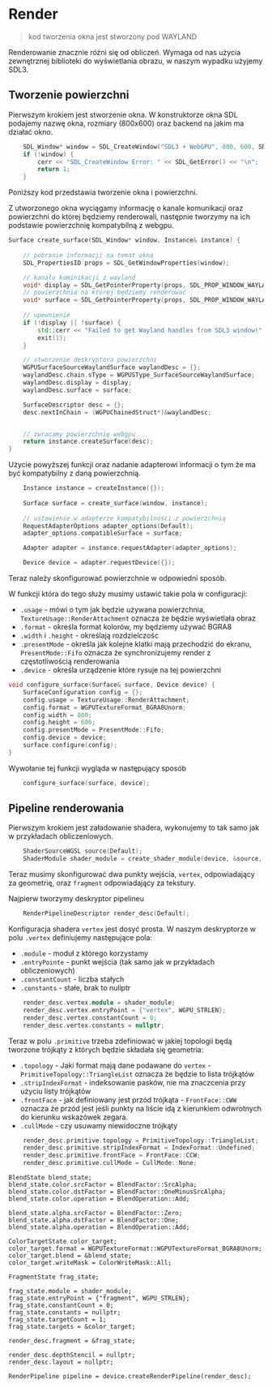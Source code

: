 # Render

> kod tworzenia okna jest stworzony pod WAYLAND

Renderowanie znacznie różni się od obliczeń. Wymaga od nas użycia zewnętrznej biblioteki do wyświetlania obrazu, w naszym wypadku użyjemy SDL3.

## Tworzenie powierzchni

Pierwszym krokiem jest stworzenie okna. W konstruktorze okna SDL podajemy nazwę okna, rozmiary (800x600) oraz backend na jakim ma działać okno.
```cpp
    SDL_Window* window = SDL_CreateWindow("SDL3 + WebGPU", 800, 600, SDL_WINDOW_VULKAN);
    if (!window) {
        cerr << "SDL_CreateWindow Error: " << SDL_GetError() << "\n";
        return 1;
    }
```

Poniższy kod przedstawia tworzenie okna i powierzchni. 

Z utworzonego okna wyciągamy informację o kanale komunikacji oraz powierzchni do której będziemy renderowali, następnie tworzymy na ich podstawie powierzchnię kompatybilną z webgpu.
```cpp
Surface create_surface(SDL_Window* window, Instance& instance) {
    
    // pobranie informacji na temat okna
    SDL_PropertiesID props = SDL_GetWindowProperties(window);

    // kanału kominikacji z wayland
    void* display = SDL_GetPointerProperty(props, SDL_PROP_WINDOW_WAYLAND_DISPLAY_POINTER, nullptr);
    // powierzchnia na której będziemy renderować
    void* surface = SDL_GetPointerProperty(props, SDL_PROP_WINDOW_WAYLAND_SURFACE_POINTER, nullptr);
        
    // upewnienie 
    if (!display || !surface) {
        std::cerr << "Failed to get Wayland handles from SDL3 window!" << std::endl;
        exit(1);
    }

    // stworzenie deskryptora powierzchni
    WGPUSurfaceSourceWaylandSurface waylandDesc = {};
    waylandDesc.chain.sType = WGPUSType_SurfaceSourceWaylandSurface;
    waylandDesc.display = display;
    waylandDesc.surface = surface;

    SurfaceDescriptor desc = {};
    desc.nextInChain = (WGPUChainedStruct*)&waylandDesc;


    // zwracamy powierzchnię webgpu
    return instance.createSurface(desc);
}
```

Użycie powyższej funkcji oraz nadanie adapterowi informacji o tym że ma być kompatybilny z daną powierzchnią.

```cpp
    Instance instance = createInstance({});
    
    Surface surface = create_surface(window, instance);
    
    // ustawienie w adapterze kompatybilności z powierzchnią
    RequestAdapterOptions adapter_options(Default);
    adapter_options.compatibleSurface = surface;

    Adapter adapter = instance.requestAdapter(adapter_options);

    Device device = adapter.requestDevice({});
```

Teraz należy skonfigurować powierzchnie w odpowiedni sposób. 

W funkcji która do tego służy musimy ustawić takie pola w configuracji:
* `.usage` - mówi o tym jak będzie używana powierzchnia, `TextureUsage::RenderAttachment` oznacza że będzie wyświetlała obraz
* `.format` - określa format kolorów, my będziemy używać BGRA8
* `.width` i `.height` - określają rozdzielczośc
* `.presentMode` - określa jak kolejne klatki mają przechodzić do ekranu, `PresentMode::Fifo` oznacza że synchronizujemy render z częstotliwością renderowania
* `.device` - określa urządzenie które rysuje na tej powierzchni

```cpp
void configure_surface(Surface& surface, Device device) {
    SurfaceConfiguration config = {};
    config.usage = TextureUsage::RenderAttachment;
    config.format = WGPUTextureFormat_BGRA8Unorm;
    config.width = 800;
    config.height = 600;
    config.presentMode = PresentMode::Fifo;
    config.device = device;
    surface.configure(config);
}
```
Wywołanie tej funkcji wygląda w następujący sposób

```cpp
    configure_surface(surface, device);
```

## Pipeline renderowania

Pierwszym krokiem jest załadowanie shadera, wykonujemy to tak samo jak w przykładach obliczeniowych.

```cpp
    ShaderSourceWGSL source(Default);
    ShaderModule shader_module = create_shader_module(device, &source, "src/triangle/triangle.wgsl");
```

Teraz musimy skonfigurować dwa punkty wejścia, `vertex`, odpowiadający za geometrię, oraz `fragment` odpowiadający za tekstury.

Najpierw tworzymy deskryptor pipelineu

```cpp
    RenderPipelineDescriptor render_desc(Default);
```

Konfiguracja shadera `vertex` jest dosyć prosta. W naszym deskryptorze w polu `.vertex` definiujemy następujące pola:
* `.module` - moduł z którego korzystamy
* `.entryPointe` - punkt wejścia (tak samo jak w przykładach obliczeniowych)
* `.constantCount` - liczba stałych
* `.constants` - stałe, brak to nullptr


```cpp
    render_desc.vertex.module = shader_module;
    render_desc.vertex.entryPoint = {"vertex", WGPU_STRLEN};
    render_desc.vertex.constantCount = 0;
    render_desc.vertex.constants = nullptr;
```

Teraz w polu `.primitive` trzeba zdefiniować w jakiej topologii będą tworzone trójkąty z których będzie składała się geometria: 
* `.topology` - Jaki format mają dane podawane do `vertex` - `PrimitiveTopology::TriangleList` oznacza że będzie to lista trójkątów
* `.stripIndexFormat` - indeksowanie pasków, nie ma znaczcenia przy użyciu listy trójkątów
* `.frontFace` - jak definiowany jest przód trójkąta - `FrontFace::CWW` oznacza że przód jest jeśli punkty na liście idą z kierunkiem odwrotnych do kierunku wskazówek zegara.
* `.cullMode` - czy usuwamy niewidoczne trójkąty
```cpp
    render_desc.primitive.topology = PrimitiveTopology::TriangleList;
    render_desc.primitive.stripIndexFormat = IndexFormat::Undefined;
    render_desc.primitive.frontFace = FrontFace::CCW;
    render_desc.primitive.cullMode = CullMode::None;
```

    BlendState blend_state;
    blend_state.color.srcFactor = BlendFactor::SrcAlpha;
    blend_state.color.dstFactor = BlendFactor::OneMinusSrcAlpha;
    blend_state.color.operation = BlendOperation::Add;

    blend_state.alpha.srcFactor = BlendFactor::Zero;
    blend_state.alpha.dstFactor = BlendFactor::One;
    blend_state.alpha.operation = BlendOperation::Add;

    ColorTargetState color_target;
    color_target.format = WGPUTextureFormat::WGPUTextureFormat_BGRA8Unorm;
    color_target.blend = &blend_state;
    color_target.writeMask = ColorWriteMask::All; 

    FragmentState frag_state;

    frag_state.module = shader_module;
    frag_state.entryPoint = {"fragment", WGPU_STRLEN};
    frag_state.constantCount = 0;
    frag_state.constants = nullptr;
    frag_state.targetCount = 1;
    frag_state.targets = &color_target;

    render_desc.fragment = &frag_state;

    render_desc.depthStencil = nullptr;
    render_desc.layout = nullptr;

    RenderPipeline pipeline = device.createRenderPipeline(render_desc);

